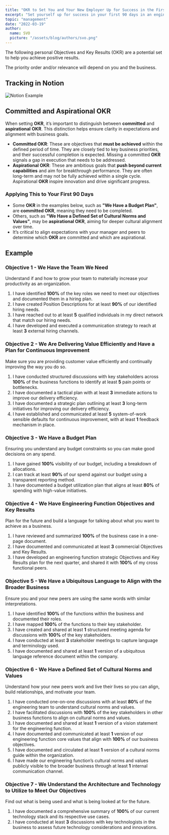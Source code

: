 ```yaml
---
title: "OKR to Set You and Your New Employer Up for Success in the First 90 Days of Your Engineering Management"
excerpt: "Set yourself up for success in your first 90 days in an engineering management role with a structured OKR framework. These objectives help you build the right team, improve efficiency, align with business goals, and establish cultural norms. By focusing on hiring, delivery, budgeting, strategy, and technology, you can create a strong foundation for long-term impact."
topic: "management"
date: "2022-03-19"
author:
  name: SVO
  picture: "/assets/blog/authors/svo.png"
---
```


The following personal Objectives and Key Results (OKR) are a potential set to help you achieve positive results.

The priority order and/or relevance will depend on you and the business.

## Tracking in Notion

![Notion Example](/assets/blog/engineering-manager-first-90-day-okr/notion.png "Notion Example")

## Committed and Aspirational OKR

When setting **OKR**, it’s important to distinguish between **committed** and **aspirational** **OKR**. This distinction helps ensure clarity in expectations and alignment with business goals.

- **Committed OKR**: These are objectives that **must be achieved** within the defined period of time. They are closely tied to key business priorities, and their successful completion is expected. Missing a committed **OKR** signals a gap in execution that needs to be addressed.
- **Aspirational OKR**: These are ambitious goals that **push beyond current capabilities** and aim for breakthrough performance. They are often long-term and may not be fully achieved within a single cycle. Aspirational **OKR** inspire innovation and drive significant progress.

### Applying This to Your First 90 Days

- Some **OKR** in the examples below, such as **"We Have a Budget Plan"**, are **committed OKR**, meaning they need to be completed.
- Others, such as **"We Have a Defined Set of Cultural Norms and Values"**, may be **aspirational OKR**, aiming for deeper cultural alignment over time.
- It’s critical to align expectations with your manager and peers to determine which **OKR** are committed and which are aspirational.

## Example

### Objective 1 - We Have the Team We Need

Understand if and how to grow your team to materially increase your productivity as an organization.

1. I have identified **100%** of the key roles we need to meet our objectives and documented them in a hiring plan.
2. I have created Position Descriptions for at least **90%** of our identified hiring needs.
3. I have reached out to at least **5** qualified individuals in my direct network that match our hiring needs.
4. I have developed and executed a communication strategy to reach at least **3** external hiring channels.

### Objective 2 - We Are Delivering Value Efficiently and Have a Plan for Continuous Improvement

Make sure you are providing customer value efficiently and continually improving the way you do so.

1. I have conducted structured discussions with key stakeholders across **100%** of the business functions to identify at least **5** pain points or bottlenecks.
2. I have documented a tactical plan with at least **3** immediate actions to improve our delivery efficiency.
3. I have documented a strategic plan outlining at least **3** long-term initiatives for improving our delivery efficiency.
4. I have established and communicated at least **5** system-of-work sensible defaults for continuous improvement, with at least **1** feedback mechanism in place.

### Objective 3 - We Have a Budget Plan

Ensuring you understand any budget constraints so you can make good decisions on any spend.

1. I have gained **100%** visibility of our budget, including a breakdown of allocations.
2. I can track at least **90%** of our spend against our budget using a transparent reporting method.
3. I have documented a budget utilization plan that aligns at least **80%** of spending with high-value initiatives.

### Objective 4 - We Have Engineering Function Objectives and Key Results

Plan for the future and build a language for talking about what you want to achieve as a business.

1. I have reviewed and summarized **100%** of the business case in a one-page document.
2. I have documented and communicated at least **3** commercial Objectives and Key Results.
3. I have developed an engineering function strategic Objectives and Key Results plan for the next quarter, and shared it with **100%** of my cross functional peers.

### Objective 5 - We Have a Ubiquitous Language to Align with the Broader Business

Ensure you and your new peers are using the same words with similar interpretations.

1. I have identified **100%** of the functions within the business and documented their roles.
2. I have mapped **100%** of the functions to their key stakeholder.
3. I have created and shared at least **1** structured meeting agenda for discussions with **100%** of the key stakeholders.
4. I have conducted at least **3** stakeholder meetings to capture language and terminology used.
5. I have documented and shared at least **1** version of a ubiquitous language reference document within the company.

### Objective 6 - We Have a Defined Set of Cultural Norms and Values

Understand how your new peers work and live their lives so you can align, build relationships, and motivate your team.

1. I have conducted one-on-one discussions with at least **80%** of the engineering team to understand cultural norms and values.
2. I have facilitated discussions with **100%** of the key stakeholders in other business functions to align on cultural norms and values.
3. I have documented and shared at least **1** version of a vision statement for the engineering function.
4. I have documented and communicated at least **1** version of our engineering function core values that align with **100%** of our business objectives.
5. I have documented and circulated at least **1** version of a cultural norms guide within the organization.
6. I have made our engineering function’s cultural norms and values publicly visible to the broader business through at least **1** internal communication channel.

### Objective 7 - We Understand the Architecture and Technology to Utilize to Meet Our Objectives

Find out what is being used and what is being looked at for the future.

1. I have documented a comprehensive summary of **100%** of our current technology stack and its respective use cases.
2. I have conducted at least **3** discussions with key technologists in the business to assess future technology considerations and innovations.
